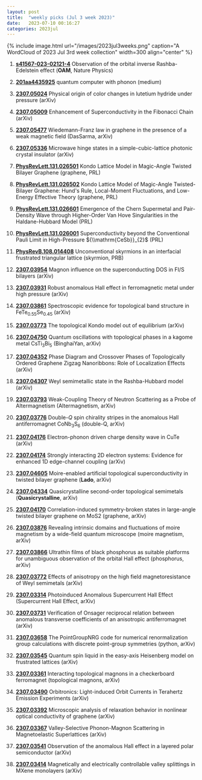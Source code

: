 ```yaml
---
layout: post
title:  "weekly picks (Jul 3 week 2023)"
date:   2023-07-10 00:16:27
categories: 2023jul
---
```



{% include image.html url="/images/2023jul3weeks.png" caption="A WordCloud of 2023 Jul 3rd week collection" width=300 align="center" %}




1. **[s41567-023-02121-4](https://www.nature.com/articles/s41567-023-02121-4)** Observation of the orbital inverse Rashba-Edelstein effect (**OAM**, Nature Physics)




1. **[201aa4435925](/images/QC-with-phonon.pdf)** quantum computer with phonon (medium)


1. **[2307.05024](http://arxiv.org/abs/2307.05024)** Physical origin of color changes in lutetium hydride under pressure (arXiv)

1. **[2307.05009](http://arxiv.org/abs/2307.05009)** Enhancement of Superconductivity in the Fibonacci Chain (arXiv)

1. **[2307.05477](http://arxiv.org/abs/2307.05477)** Wiedemann-Franz law in graphene in the presence of a weak magnetic field (DasSarma, arXiv)

1. **[2307.05336](http://arxiv.org/abs/2307.05336)** Microwave hinge states in a simple-cubic-lattice photonic crystal insulator (arXiv)

1. **[PhysRevLett.131.026501](https://link.aps.org/doi/10.1103/PhysRevLett.131.026501)** Kondo Lattice Model in Magic-Angle Twisted Bilayer Graphene (graphene, PRL)

1. **[PhysRevLett.131.026502](https://link.aps.org/doi/10.1103/PhysRevLett.131.026502)** Kondo Lattice Model of Magic-Angle Twisted-Bilayer Graphene: Hund's Rule, Local-Moment Fluctuations, and Low-Energy Effective Theory (graphene, PRL)

1. **[PhysRevLett.131.026601](https://link.aps.org/doi/10.1103/PhysRevLett.131.026601)** Emergence of the Chern Supermetal and Pair-Density Wave through Higher-Order Van Hove Singularities in the Haldane-Hubbard Model (PRL)

1. **[PhysRevLett.131.026001](https://link.aps.org/doi/10.1103/PhysRevLett.131.026001)** Superconductivity beyond the Conventional Pauli Limit in High-Pressure ${\\mathrm{CeSb}}_{2}$ (PRL)



1. **[PhysRevB.108.014408](https://link.aps.org/doi/10.1103/PhysRevB.108.014408)** Unconventional skyrmions in an interfacial frustrated triangular lattice (skyrmion, PRB)





1. **[2307.03954](http://arxiv.org/abs/2307.03954)** Magnon influence on the superconducting DOS in FI/S bilayers (arXiv)

1. **[2307.03931](http://arxiv.org/abs/2307.03931)** Robust anomalous Hall effect in ferromagnetic metal under high pressure (arXiv)

1. **[2307.03861](http://arxiv.org/abs/2307.03861)** Spectroscopic evidence for topological band structure in FeTe$_{0.55}$Se$_{0.45}$ (arXiv)

1. **[2307.03773](http://arxiv.org/abs/2307.03773)** The topological Kondo model out of equilibrium (arXiv)

1. **[2307.04750](http://arxiv.org/abs/2307.04750)** Quantum oscillations with topological phases in a kagome metal CsTi$_3$Bi$_5$ (BinghaiYan, arXiv)

1. **[2307.04352](http://arxiv.org/abs/2307.04352)** Phase Diagram and Crossover Phases of Topologically Ordered Graphene Zigzag Nanoribbons: Role of Localization Effects (arXiv)

1. **[2307.04307](http://arxiv.org/abs/2307.04307)** Weyl semimetallic state in the Rashba-Hubbard model (arXiv)

1. **[2307.03793](http://arxiv.org/abs/2307.03793)** Weak-Coupling Theory of Neutron Scattering as a Probe of Altermagnetism (Altermagnetism, arXiv)

1. **[2307.03776](http://arxiv.org/abs/2307.03776)** Double-$Q$ spin chirality stripes in the anomalous Hall antiferromagnet CoNb$_3$S$_6$ (double-Q, arXiv)

1. **[2307.04176](http://arxiv.org/abs/2307.04176)** Electron-phonon driven charge density wave in CuTe (arXiv)

1. **[2307.04174](http://arxiv.org/abs/2307.04174)** Strongly interacting 2D electron systems: Evidence for enhanced 1D edge-channel coupling (arXiv)

1. **[2307.04605](http://arxiv.org/abs/2307.04605)** Moire-enabled artificial topological superconductivity in twisted bilayer graphene (**Lado**, arXiv)

1. **[2307.04334](http://arxiv.org/abs/2307.04334)** Quasicrystalline second-order topological semimetals (**Quasicrystalline**, arXiv)

1. **[2307.04170](http://arxiv.org/abs/2307.04170)** Correlation-induced symmetry-broken states in large-angle twisted bilayer graphene on MoS2 (graphene, arXiv)

1. **[2307.03876](http://arxiv.org/abs/2307.03876)** Revealing intrinsic domains and fluctuations of moire magnetism by a wide-field quantum microscope (moire magnetism, arXiv)

1. **[2307.03866](http://arxiv.org/abs/2307.03866)** Ultrathin films of black phosphorus as suitable platforms for unambiguous observation of the orbital Hall effect (phosphorus, arXiv)

1. **[2307.03772](http://arxiv.org/abs/2307.03772)** Effects of anisotropy on the high field magnetoresistance of Weyl semimetals (arXiv)







1. **[2307.03314](http://arxiv.org/abs/2307.03314)** Photoinduced Anomalous Supercurrent Hall Effect (Supercurrent Hall Effect, arXiv)

1. **[2307.03731](http://arxiv.org/abs/2307.03731)** Verification of Onsager reciprocal relation between anomalous transverse coefficients of an anisotropic antiferromagnet (arXiv)

1. **[2307.03658](http://arxiv.org/abs/2307.03658)** The PointGroupNRG code for numerical renormalization group calculations with discrete point-group symmetries (python, arXiv)

1. **[2307.03545](http://arxiv.org/abs/2307.03545)** Quantum spin liquid in the easy-axis Heisenberg model on frustrated lattices (arXiv)

1. **[2307.03361](http://arxiv.org/abs/2307.03361)** Interacting topological magnons in a checkerboard ferromagnet (topological magnons, arXiv)

1. **[2307.03490](http://arxiv.org/abs/2307.03490)** Orbitronics: Light-induced Orbit Currents in Terahertz Emission Experiments (arXiv)

1. **[2307.03392](http://arxiv.org/abs/2307.03392)** Microscopic analysis of relaxation behavior in nonlinear optical conductivity of graphene (arXiv)

1. **[2307.03367](http://arxiv.org/abs/2307.03367)** Valley-Selective Phonon-Magnon Scattering in Magnetoelastic Superlattices (arXiv)

1. **[2307.03541](http://arxiv.org/abs/2307.03541)** Observation of the anomalous Hall effect in a layered polar semiconductor (arXiv)

1. **[2307.03414](http://arxiv.org/abs/2307.03414)** Magnetically and electrically controllable valley splittings in MXene monolayers (arXiv)


